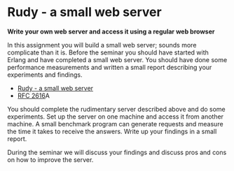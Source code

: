 Rudy - a small web server 
=========================
**Write your own web server and access it using a regular web browser**

In this assignment you will build a small web server; sounds more complicate than it is. Before the seminar you should have started with Erlang and have completed a small web server. You should have done some performance measurements and written a small report describing your experiments and findings.

* [Rudy - a small web server](https://people.kth.se/~johanmon/courses/id2201/seminars/rudy.pdf)
* [RFC 2616](https://www.ietf.org/rfc/rfc2616.txt)A

You should complete the rudimentary server described above and do some
experiments. Set up the server on one machine and access it from another machine. A small benchmark program can generate requests and measure the time it takes to receive the answers. Write up your findings in a small report.

During the seminar we will discuss your findings and discuss pros and cons on how to improve the server.

